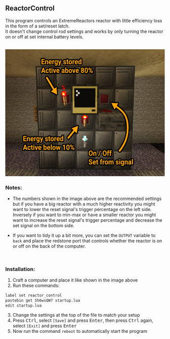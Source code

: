 ## ReactorControl
This program controls an ExtremeReactors reactor with little efficiency loss in the form of a set/reset latch.  
It doesn't change control rod settings and works by only turning the reactor on or off at set internal battery levels.  

<br>

<img alt="example setup" src="./setup.png" height="400" />

<br>

### Notes:

- The numbers shown in the image above are the recommended settings but if you have a big reactor with a much higher reactivity you might want to lower the reset signal's trigger percentage on the left side.  
  Inversely if you want to min-max or have a smaller reactor you might want to increase the reset signal's trigger percentage and decrease the set signal on the bottom side.  
  
- If you want to tidy it up a bit more, you can set the `OUTPUT` variable to `back` and place the redstone port that controls whether the reactor is on or off on the back of the computer.  

<br>

### Installation:
1. Craft a computer and place it like shown in the image above
2. Run these commands:
```
label set reactor_control
pastebin get Sh6wsQW7 startup.lua
edit startup.lua
```
3. Change the settings at the top of the file to match your setup
4. Press <kbd>Ctrl</kbd>, select `[Save]` and press <kbd>Enter</kbd>, then press <kbd>Ctrl</kbd> again, select `[Exit]` and press <kbd>Enter</kbd>  
5. Now run the command `reboot` to automatically start the program
